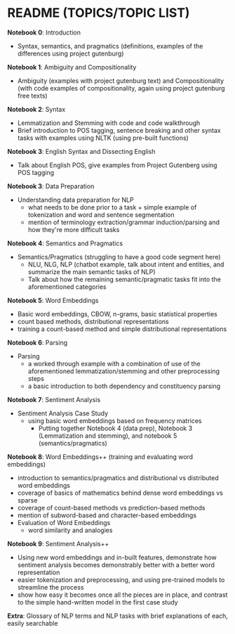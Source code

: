 # README (TOPICS/TOPIC LIST)

**Notebook 0**: Introduction
  - Syntax, semantics, and pragmatics (definitions, examples of the differences using project gutenburg)

**Notebook 1**: Ambiguity and Compositionality
  - Ambiguity (examples with project gutenburg text) and Compositionality (with code examples of compositionality, again using project gutenburg free texts)

**Notebook 2**: Syntax
  - Lemmatization and Stemming with code and code walkthrough
  - Brief introduction to POS tagging, sentence breaking and other syntax tasks with examples using NLTK (using pre-built functions)

**Notebook 3**: English Syntax and Dissecting English
  - Talk about English POS, give examples from Project Gutenberg using POS tagging

**Notebook 3**: Data Preparation
  - Understanding data preparation for NLP
    - what needs to be done prior to a task + simple example of tokenization and word and sentence segmentation
    - mention of terminology extraction/grammar induction/parsing and how they're more difficult tasks

**Notebook 4**: Semantics and Pragmatics
  - Semantics/Pragmatics (struggling to have a good code segment here)
    - NLU, NLG, NLP (chatbot example, talk about intent and entities, and summarize the main semantic tasks of NLP)
    - Talk about how the remaining semantic/pragmatic tasks fit into the aforementioned categories

**Notebook 5**: Word Embeddings
  - Basic word embeddings, CBOW, n-grams, basic statistical properties
  - count based methods, distributional representations
  - training a count-based method and simple distributional representations

**Notebook 6**: Parsing
  - Parsing
    - a worked through example with a combination of use of the aforementioned lemmatization/stemming and other preprocessing steps
    - a basic introduction to both dependency and constituency parsing


**Notebook 7**: Sentiment Analysis
  - Sentiment Analysis Case Study
    - using basic word embeddings based on frequency matrices 
      - Putting together Notebook 4 (data prep), Notebook 3 (Lemmatization and stemming), and notebook 5 (semantics/pragmatics) 

**Notebook 8**: Word Embeddings++ (training and evaluating word embeddings)
  - introduction to semantics/pragmatics and distributional vs distributed word embeddings
  - coverage of basics of mathematics behind dense word embeddings vs sparse
  - coverage of count-based methods vs prediction-based methods
  - mention of subword-based and character-based embeddings
  - Evaluation of Word Embeddings
    - word similarity and analogies

**Notebook 9**: Sentiment Analysis++
  - Using new word embeddings and in-built features, demonstrate how sentiment analysis becomes demonstrably better with a better word representation
  - easier tokenization and preprocessing, and using pre-trained models to streamline the process
  - show how easy it becomes once all the pieces are in place, and contrast to the simple hand-written model in the first case study
  
**Extra**: Glossary of NLP terms and NLP tasks with brief explanations of each, easily searchable
